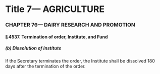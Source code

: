 
# Title 7— AGRICULTURE
### CHAPTER 76— DAIRY RESEARCH AND PROMOTION
#### § 4537. Termination of order, Institute, and Fund
##### (b) Dissolution of Institute

If the Secretary terminates the order, the Institute shall be dissolved 180 days after the termination of the order.
